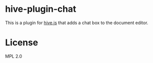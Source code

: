 # hive-plugin-chat
This is a plugin for [hive.js](http://hivejs.org) that adds a chat box to the document editor.

# License
MPL 2.0
